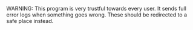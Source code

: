 WARNING: This program is very trustful towards every user. It sends full error logs when something goes wrong. These should be redirected to a safe place instead.
